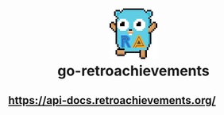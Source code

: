 # <p align="center">![ra_gopher](ra_gopher.png "Retro Achievements Gopher")<br>go-retroachievements</p>

## https://api-docs.retroachievements.org/